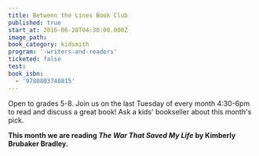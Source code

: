 ```yaml
---
title: Between the Lines Book Club
published: true
start_at: 2016-06-28T04:30:00.000Z
image_path:
book_category: kidsmith
program: '-writers-and-readers'
ticketed: false
test:
book_isbn:
  - '9780803740815'
---
```



Open to grades 5-8. Join us on the last Tuesday of every month 4:30-6pm to read and discuss a great book! Ask a kids' bookseller about this month's pick.

**This month we are reading *The War That Saved My Life* by Kimberly Brubaker Bradley.**